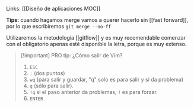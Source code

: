 Links: [[Diseño de aplicaciones MOC]]

**Tips:** cuando hagamos merge vamos a querer hacerlo sin [[fast forward]], por lo que escribiremos `git merge --no-ff`

Utilizaremos la metodología [[gitflow]] y es muy recomendable comenzar con el obligatorio apenas esté disponible la letra, porque es muy extenso.

>[!important] PRO tip: ¿Cómo salir de Vim?
>1. `ESC`
>2. `:` (dos puntos)
>3. `wq` (para salir y guardar, "q" solo es para salir y si da problema)
>	1. `q` (sólo para salir).
>	2. `!q` si el paso anterior da problemas, `!` es para forzar.
>4. `ENTER`
